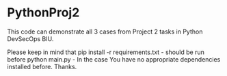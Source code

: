 # PythonProj2
This code can  demonstrate all 3 cases from Project 2 tasks in Python DevSecOps BIU.

Please keep in mind that 
pip install -r requirements.txt - should be run before 
python main.py - In the case You have no  appropriate dependencies  installed before.
Thanks.